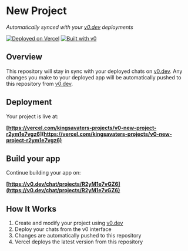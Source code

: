 # New Project

*Automatically synced with your [v0.dev](https://v0.dev) deployments*

[![Deployed on Vercel](https://img.shields.io/badge/Deployed%20on-Vercel-black?style=for-the-badge&logo=vercel)](https://vercel.com/kingsavaters-projects/v0-new-project-r2ym1e7vgz6)
[![Built with v0](https://img.shields.io/badge/Built%20with-v0.dev-black?style=for-the-badge)](https://v0.dev/chat/projects/R2yM1e7vGZ6)

## Overview

This repository will stay in sync with your deployed chats on [v0.dev](https://v0.dev).
Any changes you make to your deployed app will be automatically pushed to this repository from [v0.dev](https://v0.dev).

## Deployment

Your project is live at:

**[https://vercel.com/kingsavaters-projects/v0-new-project-r2ym1e7vgz6](https://vercel.com/kingsavaters-projects/v0-new-project-r2ym1e7vgz6)**

## Build your app

Continue building your app on:

**[https://v0.dev/chat/projects/R2yM1e7vGZ6](https://v0.dev/chat/projects/R2yM1e7vGZ6)**

## How It Works

1. Create and modify your project using [v0.dev](https://v0.dev)
2. Deploy your chats from the v0 interface
3. Changes are automatically pushed to this repository
4. Vercel deploys the latest version from this repository